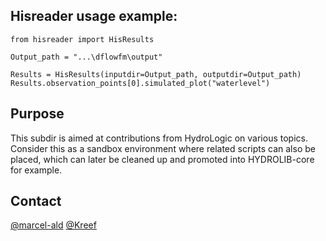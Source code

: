 ## Hisreader usage example:

    from hisreader import HisResults

    Output_path = "...\dflowfm\output"

    Results = HisResults(inputdir=Output_path, outputdir=Output_path)
    Results.observation_points[0].simulated_plot("waterlevel")


## Purpose
This subdir is aimed at contributions from HydroLogic on various topics.
Consider this as a sandbox environment where related scripts can also
be placed, which can later be cleaned up and promoted into HYDROLIB-core
for example.

## Contact
[@marcel-ald]( https://github.com/marcel-ald )
[@Kreef]( https://github.com/Kreef )
